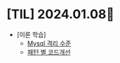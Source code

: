 # [TIL] 2024.01.08📒

* [이론 학습]
  * [Mysql 격리 수준](../Study/Database/Mysql/Mysql_트랜잭션_격리수준.md)
  * [패턴 별 코드개선](../Mentoring/디자인패턴.md)
